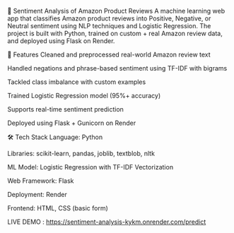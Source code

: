 🧠 Sentiment Analysis of Amazon Product Reviews
A machine learning web app that classifies Amazon product reviews into Positive, Negative, or Neutral sentiment using NLP techniques and Logistic Regression. The project is built with Python, trained on custom + real Amazon review data, and deployed using Flask on Render.

📌 Features
Cleaned and preprocessed real-world Amazon review text

Handled negations and phrase-based sentiment using TF-IDF with bigrams

Tackled class imbalance with custom examples

Trained Logistic Regression model (95%+ accuracy)

Supports real-time sentiment prediction

Deployed using Flask + Gunicorn on Render

🛠️ Tech Stack
Language: Python

Libraries: scikit-learn, pandas, joblib, textblob, nltk


ML Model: Logistic Regression with TF-IDF Vectorization

Web Framework: Flask

Deployment: Render

Frontend: HTML, CSS (basic form)


LIVE DEMO : https://sentiment-analysis-kykm.onrender.com/predict

